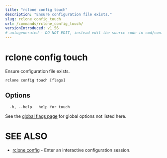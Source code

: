 ```yaml
---
title: "rclone config touch"
description: "Ensure configuration file exists."
slug: rclone_config_touch
url: /commands/rclone_config_touch/
versionIntroduced: v1.56
# autogenerated - DO NOT EDIT, instead edit the source code in cmd/config/touch/ and as part of making a release run "make commanddocs"
---
```

# rclone config touch

Ensure configuration file exists.

```
rclone config touch [flags]
```

## Options

```
  -h, --help   help for touch
```


See the [global flags page](/flags/) for global options not listed here.

# SEE ALSO

* [rclone config](/commands/rclone_config/)	 - Enter an interactive configuration session.

